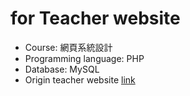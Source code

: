 # for Teacher website

- Course: 網頁系統設計
- Programming language: PHP
- Database: MySQL
- Origin teacher website [link](http://dns2.asia.edu.tw/~rikki/index2.htm)
